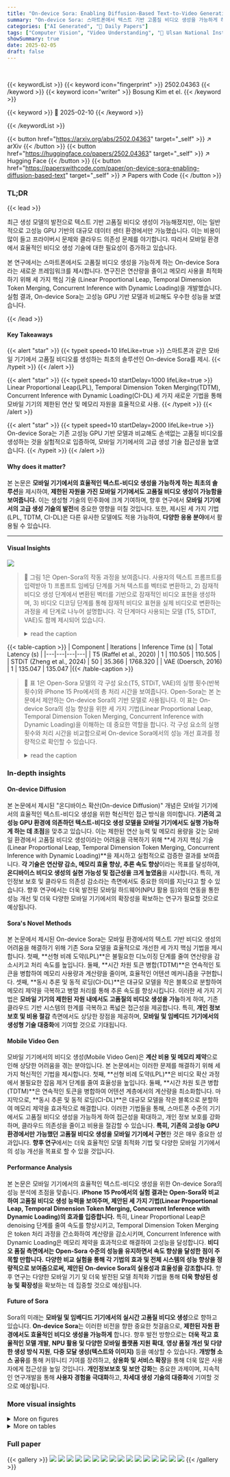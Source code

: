 ```yaml
---
title: "On-device Sora: Enabling Diffusion-Based Text-to-Video Generation for Mobile Devices"
summary: "On-device Sora: 스마트폰에서 텍스트 기반 고품질 비디오 생성을 가능하게 하는 혁신적인 기술!"
categories: ["AI Generated", "🤗 Daily Papers"]
tags: ["Computer Vision", "Video Understanding", "🏢 Ulsan National Institute of Science and Technology",]
showSummary: true
date: 2025-02-05
draft: false
---
```


<br>

{{< keywordList >}}
{{< keyword icon="fingerprint" >}} 2502.04363 {{< /keyword >}}
{{< keyword icon="writer" >}} Bosung Kim et el. {{< /keyword >}}
 
{{< keyword >}} 🤗 2025-02-10 {{< /keyword >}}
 
{{< /keywordList >}}

{{< button href="https://arxiv.org/abs/2502.04363" target="_self" >}}
↗ arXiv
{{< /button >}}
{{< button href="https://huggingface.co/papers/2502.04363" target="_self" >}}
↗ Hugging Face
{{< /button >}}
{{< button href="https://paperswithcode.com/paper/on-device-sora-enabling-diffusion-based-text" target="_self" >}}
↗ Papers with Code
{{< /button >}}




### TL;DR


{{< lead >}}

최근 생성 모델의 발전으로 텍스트 기반 고품질 비디오 생성이 가능해졌지만, 이는 일반적으로 고성능 GPU 기반의 대규모 데이터 센터 환경에서만 가능했습니다.  이는 비용이 많이 들고 프라이버시 문제와 클라우드 의존성 문제를 야기합니다. 따라서 모바일 환경에서 효율적인 비디오 생성 기술에 대한 필요성이 증가하고 있습니다.

본 연구에서는 스마트폰에서도 고품질 비디오 생성을 가능하게 하는 On-device Sora라는 새로운 프레임워크를 제시합니다.  연구진은 연산량을 줄이고 메모리 사용을 최적화하기 위해 세 가지 핵심 기술 (Linear Proportional Leap, Temporal Dimension Token Merging, Concurrent Inference with Dynamic Loading)을 개발했습니다.  실험 결과, On-device Sora는 고성능 GPU 기반 모델과 비교해도 우수한 성능을 보였습니다.

{{< /lead >}}


#### Key Takeaways

{{< alert "star" >}}
{{< typeit speed=10 lifeLike=true >}} 스마트폰과 같은 모바일 기기에서 고품질 비디오를 생성하는 최초의 솔루션인 On-device Sora를 제시. {{< /typeit >}}
{{< /alert >}}

{{< alert "star" >}}
{{< typeit speed=10 startDelay=1000 lifeLike=true >}} Linear Proportional Leap(LPL), Temporal Dimension Token Merging(TDTM), Concurrent Inference with Dynamic Loading(CI-DL) 세 가지 새로운 기법을 통해 모바일 기기의 제한된 연산 및 메모리 자원을 효율적으로 사용. {{< /typeit >}}
{{< /alert >}}

{{< alert "star" >}}
{{< typeit speed=10 startDelay=2000 lifeLike=true >}} On-device Sora는 기존 고성능 GPU 기반 모델과 비교해도 손색없는 고품질 비디오를 생성하는 것을 실험적으로 입증하여, 모바일 기기에서의 고급 생성 기술 접근성을 높였습니다.  {{< /typeit >}}
{{< /alert >}}

#### Why does it matter?
본 논문은 **모바일 기기에서의 효율적인 텍스트-비디오 생성을 가능하게 하는 최초의 솔루션**을 제시하여, **제한된 자원을 가진 모바일 기기에서도 고품질 비디오 생성이 가능함을 보여줍니다.** 이는 생성형 기술의 민주화에 크게 기여하며, 향후 연구에서 **모바일 기기에서의 고급 생성 기술의 발전**에 중요한 영향을 미칠 것입니다. 또한, 제시된 세 가지 기법 (LPL, TDTM, CI-DL)은 다른 유사한 모델에도 적용 가능하여, **다양한 응용 분야**에서 활용될 수 있습니다.

------
#### Visual Insights



![](https://arxiv.org/html/2502.04363/x3.png)

> 🔼 그림 1은 Open-Sora의 작동 과정을 보여줍니다. 사용자의 텍스트 프롬프트를 입력받아 1) 프롬프트 임베딩 단계를 거쳐 텍스트를 벡터로 변환하고, 2) 잠재적 비디오 생성 단계에서 변환된 벡터를 기반으로 잠재적인 비디오 표현을 생성하며, 3) 비디오 디코딩 단계를 통해 잠재적 비디오 표현을 실제 비디오로 변환하는 과정을 세 단계로 나누어 설명합니다. 각 단계마다 사용되는 모델 (T5, STDiT, VAE)도 함께 제시되어 있습니다.
> <details>
> <summary>read the caption</summary>
> Figure 1. Open-Sora (Zheng et al., 2024) generates realistic videos from the user prompt (text) through three stages: 1) prompt embedding, 2) latent video generation, and 3) video decoding.
> </details>





{{< table-caption >}}
| Component | Iterations | Inference Time (s) | Total Latency (s) |
|---|---|---|---| 
| T5 (Raffel et al., 2020) | 1 | 110.505 | 110.505 |
| STDiT (Zheng et al., 2024) | 50 | 35.366 | 1768.320 |
| VAE (Doersch, 2016) | 1 | 135.047 | 135.047 |{{< /table-caption >}}

> 🔼 표 1은 Open-Sora 모델의 각 구성 요소(T5, STDiT, VAE)의 실행 횟수(반복 횟수)와 iPhone 15 Pro에서의 총 처리 시간을 보여줍니다.  Open-Sora는 본 논문에서 제안하는 On-device Sora의 기반 모델로 사용됩니다. 이 표는 On-device Sora의 성능 향상을 위한 세 가지 기법(Linear Proportional Leap, Temporal Dimension Token Merging, Concurrent Inference with Dynamic Loading)을 이해하는 데 중요한 역할을 합니다. 각 구성 요소의 실행 횟수와 처리 시간을 비교함으로써 On-device Sora에서의 성능 개선 효과를 정량적으로 확인할 수 있습니다.
> <details>
> <summary>read the caption</summary>
> Table 1. The number of executions (iterations) of each model component (i.e., T5 (Raffel et al., 2020), STDiT (Zheng et al., 2024), and VAE (Doersch, 2016)) in Open-Sora (Zheng et al., 2024) and their total latencies on iPhone 15 Pro (Apple, 2023).
> </details>





### In-depth insights


#### On-device Diffusion
본 논문에서 제시된 "온디바이스 확산(On-device Diffusion)" 개념은 모바일 기기에서의 효율적인 텍스트-비디오 생성을 위한 혁신적인 접근 방식을 의미합니다. **기존의 고성능 GPU 환경에 의존하던 텍스트-비디오 생성 모델을 모바일 기기에서도 실행 가능하게 하는 데 초점**을 맞추고 있습니다.  이는 제한된 연산 능력 및 메모리 용량을 갖는 모바일 환경에서 고품질 비디오 생성이라는 어려움을 극복하기 위해 **세 가지 핵심 기술 (Linear Proportional Leap, Temporal Dimension Token Merging, Concurrent Inference with Dynamic Loading)**을 제시하고 실험적으로 검증한 결과를 보여줍니다.  **각 기술은 연산량 감소, 메모리 효율 향상, 추론 속도 향상**이라는 목표를 달성하여, **온디바이스 비디오 생성의 실현 가능성 및 접근성을 크게 높였음**을 시사합니다. 특히, 개인정보 보호 및 클라우드 의존성 감소라는 측면에서도 중요한 의미를 지닌다고 할 수 있습니다.  향후 연구에서는 더욱 발전된 모바일 하드웨어(NPU 활용 등)와의 연동을 통한 성능 개선 및 더욱 다양한 모바일 기기에서의 확장성을 확보하는 연구가 필요할 것으로 예상됩니다.

#### Sora's Novel Methods
본 논문에서 제시된 On-device Sora는 모바일 환경에서의 텍스트 기반 비디오 생성의 어려움을 해결하기 위해 기존 Sora 모델을 효율적으로 개선한 세 가지 핵심 기법을 제시합니다. 첫째, **선형 비례 도약(LPL)**은 불필요한 디노이징 단계를 줄여 연산량을 감소시키고 처리 속도를 높입니다.  둘째, **시간 차원 토큰 병합(TDTM)**은 연속적인 토큰을 병합하여 메모리 사용량과 계산량을 줄이며, 효율적인 어텐션 메커니즘을 구현합니다.  셋째, **동시 추론 및 동적 로딩(CI-DL)**은 대규모 모델을 작은 블록으로 분할하여 메모리 제약을 극복하고 병렬 처리를 통해 추론 속도를 향상시킵니다. 이러한 세 가지 기법은 **모바일 기기의 제한된 자원 내에서도 고품질의 비디오 생성을 가능**하게 하여, 기존 클라우드 기반 시스템의 한계를 극복하고 폭넓은 접근성을 제공합니다. 특히, **개인 정보 보호 및 비용 절감** 측면에서도 상당한 장점을 제공하며, **모바일 및 임베디드 기기에서의 생성형 기술 대중화**에 기여할 것으로 기대됩니다.

#### Mobile Video Gen
모바일 기기에서의 비디오 생성(Mobile Video Gen)은 **계산 비용 및 메모리 제약**으로 인해 상당한 어려움을 겪는 분야입니다.  본 논문에서는 이러한 문제를 해결하기 위해 세 가지 혁신적인 기법을 제시합니다.  첫째, **선형 비례 도약(LPL)**은 비디오 확산 과정에서 불필요한 잡음 제거 단계를 줄여 효율성을 높입니다. 둘째, **시간 차원 토큰 병합(TDTM)**은 연속적인 토큰을 병합하여 어텐션 계층에서의 계산량을 최소화합니다. 마지막으로, **동시 추론 및 동적 로딩(CI-DL)**은 대규모 모델을 작은 블록으로 분할하여 메모리 제약을 효과적으로 해결합니다. 이러한 기법들을 통해, 스마트폰 수준의 기기에서도 고품질 비디오 생성을 가능하게 하여 접근성을 확대하고, 개인 정보 보호를 강화하며, 클라우드 의존성을 줄이고 비용을 절감할 수 있습니다. **특히, 기존의 고성능 GPU 환경에서만 가능했던 고품질 비디오 생성을 모바일 기기에서 구현**한 것은 매우 중요한 성과입니다.  **향후 연구**에서는 더욱 효율적인 모델 최적화 기법 및 다양한 모바일 기기에서의 성능 개선을 목표로 할 수 있을 것입니다.

#### Performance Analysis
본 논문은 모바일 기기에서의 효율적인 텍스트-비디오 생성을 위한 On-device Sora의 성능 분석에 초점을 맞춥니다. **iPhone 15 Pro에서의 실험 결과는 Open-Sora와 비교하여 고품질 비디오 생성 능력을 보여주며, 제안된 세 가지 기법(Linear Proportional Leap, Temporal Dimension Token Merging, Concurrent Inference with Dynamic Loading)의 효과를 입증합니다.** 특히, Linear Proportional Leap은 denoising 단계를 줄여 속도를 향상시키고, Temporal Dimension Token Merging은 token 처리 과정을 간소화하여 계산량을 감소시키며, Concurrent Inference with Dynamic Loading은 메모리 제약을 효과적으로 해결하여 고성능을 달성합니다.  **비디오 품질 측면에서는 Open-Sora 수준의 성능을 유지하면서 속도 향상을 달성한 점이 주목할 만합니다.**  **다양한 비교 실험을 통해 각 기법의 효과 및 전체 시스템의 성능 향상을 정량적으로 보여줌으로써, 제안된 On-device Sora의 실용성과 효율성을 강조합니다.**  향후 연구는 다양한 모바일 기기 및 더욱 발전된 모델 최적화 기법을 통해  **더욱 향상된 성능 및 확장성**을 확보하는 데 집중할 것으로 예상됩니다.

#### Future of Sora
Sora의 미래는 **모바일 및 임베디드 기기에서의 실시간 고품질 비디오 생성**으로 향하고 있습니다.  **On-device Sora**는 이러한 비전을 향한 중요한 첫걸음으로,  **제한된 자원 환경에서도 효율적인 비디오 생성을 가능하게** 합니다.  향후 발전 방향으로는 **더욱 작고 효율적인 모델 개발**, **NPU 활용 및 다양한 모바일 플랫폼 지원 확대**, **영상 품질 개선 및 다양한 생성 방식 지원**, **다중 모달 생성(텍스트와 이미지)** 등을 예상할 수 있습니다.  **개방형 소스 공유**를 통해 커뮤니티 기여를 장려하고, **상용화 및 서비스 확장**을 통해 더욱 많은 사용자에게 접근성을 높일 것입니다.  **개인정보보호 및 보안 강화**는 중요한 과제이며, 지속적인 연구개발을 통해 **사용자 경험을 극대화**하고, **차세대 생성 기술의 대중화**에 기여할 것으로 예상됩니다.


### More visual insights

<details>
<summary>More on figures
</summary>


![](https://arxiv.org/html/2502.04363/x4.png)

> 🔼 그림 2는 On-device Sora가 모바일 기기에서 효율적인 텍스트-비디오 생성을 가능하게 하는 세 가지 핵심 기법을 보여줍니다. 1) 선형 비례 도약(Linear Proportional Leap): 비디오 확산에서 과도한 잡음 제거 단계를 줄여 처리 속도를 높입니다. 2) 시간 차원 토큰 병합(Temporal Dimension Token Merging): 시간적으로 연속된 토큰을 병합하여 어텐션 계층에서의 계산량을 줄입니다. 3) 동시 추론 및 동적 로딩(Concurrent Inference with Dynamic Loading): 대용량 모델을 작은 블록으로 분할하여 메모리에 동시에 로딩하고 추론함으로써 제한된 메모리 용량 문제를 해결합니다. 이 그림은 On-device Sora의 작동 원리를 시각적으로 보여주는 개념도입니다.
> <details>
> <summary>read the caption</summary>
> Figure 2. On-device Sora enables efficient text-to-video generation directly on the device by employing three key approaches: 1) Linear Proportional Leap, 2) Temporal Dimension Token Merging, and 3) Concurrent Inference with Dynamic Loading.
> </details>



![](https://arxiv.org/html/2502.04363/x6.png)

> 🔼 그림 3은 Open-Sora 모델의 크기를 보여줍니다. T5(Raffel et al., 2020)는 18GB, STDiT(Zheng et al., 2024)는 4.5GB, VAE(Doersch, 2016)는 0.82GB입니다. 이는 iPhone 15 Pro(Apple, 2023)의 사용 가능한 메모리 용량인 3.3GB를 초과하는 크기입니다.  즉, Open-Sora 모델은 모바일 기기의 메모리 용량을 초과하여, 모바일 기기에서 직접 실행하는 데 어려움이 있음을 시각적으로 보여줍니다.
> <details>
> <summary>read the caption</summary>
> Figure 3. The size of Open-Sora models: T5 (Raffel et al., 2020) (18.00 GB), STDiT (Zheng et al., 2024) (4.50 GB), and VAE (Doersch, 2016) (0.82 GB), which exceeds the available memory capacity of iPhone 15 Pro (Apple, 2023) (3.3 GB).
> </details>



![](https://arxiv.org/html/2502.04363/x7.png)

> 🔼 그림 4는 K=30, n=15일 때의 궤적과 잠재적 시각화를 추상적으로 나타낸 그림입니다. (a)는 Liu et al.(2022)의 Rectified Flow를 사용하여 전체 30단계의 디노이징 과정을 거쳐 완전한 데이터를 생성하는 과정을 보여줍니다. (b)는 Liu et al.(2022)의 Rectified Flow를 사용하여 Linear Proportional Leap을 적용하지 않고 16단계의 디노이징 과정을 거쳤을 때, 큰 단계 크기(dtk)로 인해 분산이 커져 저품질의 데이터가 생성되는 것을 보여줍니다. (c)는 Linear Proportional Leap을 적용하여 16단계의 디노이징 과정을 거쳤을 때, (a)와 거의 동등한 데이터를 생성하는 것을 보여줍니다.  즉, Linear Proportional Leap이 효율적인 디노이징을 가능하게 함을 시각적으로 보여주는 그림입니다.
> <details>
> <summary>read the caption</summary>
> Figure 4. An abstracted illustration of trajectories and latent visualizations for K=30𝐾30K=30italic_K = 30 and n=15𝑛15n=15italic_n = 15: (a) Rectified Flow (Liu et al., 2022) with full k=30𝑘30k=30italic_k = 30 denoising steps, generating intact and complete data, (b) Rectified Flow (Liu et al., 2022) with n+1=16𝑛116n+1=16italic_n + 1 = 16 denoising steps without applying Linear Proportional Leap, resulting in low-quality data generation from variance with high step sizes (d⁢tk𝑑subscript𝑡𝑘dt_{k}italic_d italic_t start_POSTSUBSCRIPT italic_k end_POSTSUBSCRIPT), and (c) Linear Proportional Leap with n+1=15+1𝑛1151n+1=15+1italic_n + 1 = 15 + 1 denoising steps, producing data nearly equivalent to (a).
> </details>



![](https://arxiv.org/html/2502.04363/x8.png)

> 🔼 그림 5는 Open-Sora의 핵심 구성 요소인 STDiT 모델에서 추출한 두 연속적인 드리프트 벡터(v(Pn, tn)과 v(Pn-1, tn-1)) 사이의 코사인 유사도를 보여줍니다.  각 드리프트 벡터는 video generation 과정에서 특정 시간(tn 또는 tn-1)에 대한 video frame의 변화량을 나타냅니다.  그래프는 반복 횟수(denoising step)가 증가함에 따라 드리프트 벡터 간의 유사도가 어떻게 변하는지 보여줍니다.  빨간색 선(30 steps)과 파란색 선(50 steps)은 각각 30번과 50번의 denoising step을 거쳤을 때의 결과를 나타냅니다.  이 그래프를 통해, denoising step이 진행됨에 따라 드리프트 벡터 간의 유사도가 1에 가까워지는 것을 확인할 수 있으며, 이는 후반부의 드리프트 벡터들이 거의 선형적인 경향을 보임을 시사합니다. 이러한 선형적인 경향은 Linear Proportional Leap (LPL) 기법의 효율성을 뒷받침하는 근거가 됩니다. LPL은 이 선형적인 경향을 이용하여 video generation 과정의 denoising step을 줄임으로써 효율성을 높입니다.
> <details>
> <summary>read the caption</summary>
> Figure 5. An example of cosine similarities between two consecutive drifts estimated from STDiT (Zheng et al., 2024), i.e., 𝒗⁢(Pn,tn)𝒗subscript𝑃𝑛subscript𝑡𝑛\boldsymbol{v}(P_{n},t_{n})bold_italic_v ( italic_P start_POSTSUBSCRIPT italic_n end_POSTSUBSCRIPT , italic_t start_POSTSUBSCRIPT italic_n end_POSTSUBSCRIPT ) and 𝒗⁢(Pn−1,tn−1)𝒗subscript𝑃𝑛1subscript𝑡𝑛1\boldsymbol{v}(P_{n-1},t_{n-1})bold_italic_v ( italic_P start_POSTSUBSCRIPT italic_n - 1 end_POSTSUBSCRIPT , italic_t start_POSTSUBSCRIPT italic_n - 1 end_POSTSUBSCRIPT ) for 30 (red) and 50 steps (blue).
> </details>



![](https://arxiv.org/html/2502.04363/x9.png)

> 🔼 그림 6은 STDiT(Zheng et al., 2024)의 어텐션 레이어에서 시간적 차원을 따라 두 개의 연속된 토큰을 병합하고, 처리 후에 다시 분리하는 과정을 보여줍니다. 이를 통해 토큰의 크기는 절반으로 줄이고, 계산 복잡도는 최대 4분의 1까지 줄일 수 있습니다.  구체적으로는, 연속된 프레임들을 하나의 토큰으로 합쳐서 처리량을 줄이고, 이후 다시 원래대로 분리하여 시간적 정보를 유지합니다. 이 방법은 메모리 사용량을 줄이고, 속도를 향상시키는 효과가 있습니다.
> <details>
> <summary>read the caption</summary>
> Figure 6. In attention layers of STDiT (Zheng et al., 2024), two consecutive tokens are merged along the temporal dimension and subsequently unmerged after processing, reducing the token size by half and the computational complexity up to a quarter.
> </details>



![](https://arxiv.org/html/2502.04363/x10.png)

> 🔼 그림 7은 Temporal Dimension Token Merging (TDTM) 기법을 설명하는 그림입니다. TDTM은 비디오 프레임들을 시계열적으로 묶어 토큰의 크기를 줄이는 기법입니다. 그림에서는 연속적인 두 프레임의 토큰을 평균내어 하나의 토큰으로 합치는 과정(Merge)과, attention 연산 후 다시 원래의 크기로 되돌리는 과정(Unmerge)을 보여줍니다. 이를 통해 attention 연산에 필요한 계산량을 줄여 처리 속도를 높입니다.
> <details>
> <summary>read the caption</summary>
> Figure 7. An illustration of the token merging and unmerging process over the temporal dimension.
> </details>



![](https://arxiv.org/html/2502.04363/x11.png)

> 🔼 그림 8은 모델 블록 로딩 및 추론 과정을 보여줍니다. (a)는 순차적 로딩 및 추론 방식으로, GPU가 각 블록을 로딩할 때까지 대기하며, 로딩이 완료된 후에야 실행을 시작합니다. 이로 인해 모델 추론의 전체 지연 시간이 크게 증가합니다. (b)는 제안된 병렬 처리 방식으로, CPU는 (i+1)번째 블록을 로딩하는 동안 GPU는 i번째 블록의 추론을 동시에 수행합니다. 이를 통해 CPU 및 GPU의 병렬 처리를 최대화하여 모델 추론의 지연 시간을 단축합니다.  각 블록의 로딩 및 추론 주기는 빨간색(로딩)과 검은색(추론) 상자로 표시되어 있습니다.
> <details>
> <summary>read the caption</summary>
> Figure 8. The block loading and inference cycles for (a) sequential loading and inference, and (b) concurrent inference.
> </details>



![](https://arxiv.org/html/2502.04363/x12.png)

> 🔼 그림 9는 본 논문에서 제안하는 On-device Sora와 기존의 Open-Sora (Zheng et al., 2024)를 사용하여 생성한 비디오의 예시를 보여줍니다. 두 모델 모두 '말라붙은 낙엽이 숲에서 타오르는 모습' 과 '여우원숭이 클로즈업' 이라는 두 가지 텍스트 프롬프트를 사용하여 68프레임, 256x256 해상도의 비디오를 생성했습니다. 이 그림은 On-device Sora가 다양한 시각적 콘텐츠를 생성할 수 있는 능력을 보여주는 시각적 증거로 사용됩니다.  On-device Sora가 생성한 비디오는 Open-Sora와 비교하여 비슷한 수준의 화질을 유지하면서도 모바일 기기에서 효율적으로 비디오를 생성할 수 있음을 시각적으로 보여줍니다.
> <details>
> <summary>read the caption</summary>
> Figure 9. Example videos generated by On-device Sora and Open-Sora (Zheng et al., 2024) (68 frames, 256×256 resolution).
> </details>



![](https://arxiv.org/html/2502.04363/x13.png)

> 🔼 그림 10은 동시 추론과 함께 동적 로딩이 적용된 경우의 블록 로딩 및 추론 주기를 보여줍니다. 동적 로딩은 사용 가능한 메모리에 따라 모델 블록의 하위 집합을 메모리에 유지하는 동시에, CPU는 (i+1)번째 블록을 로딩하는 동안 GPU는 i번째 블록을 동시에 실행하는 동시 추론을 사용합니다. 이를 통해 블록 로딩 시간과 추론 시간의 겹침이 발생하여 전반적인 추론 지연 시간이 단축됩니다. 그림에서 빨간색 상자는 로딩 주기를 나타내고, 검은색 상자는 추론 주기를 나타냅니다. 동시 추론을 사용하면 GPU가 거의 유휴 상태가 되지 않고 블록 로딩 및 추론이 병렬로 수행됩니다. 이는 순차 로딩 및 추론에 비해 전체 추론 속도를 향상시킵니다. 동적 로딩은 CPU 및 GPU 사용률을 최적화하여 3.3GB의 제한된 메모리를 효율적으로 관리합니다.
> <details>
> <summary>read the caption</summary>
> Figure 10. The block loading and inference cycle for Dynamic Loading applied with Concurrent Inference.
> </details>



![](https://arxiv.org/html/2502.04363/x14.png)

> 🔼 그림 11은 본 논문에서 제안된 On-device Sora와 Open-Sora (Zheng et al., 2024)를 사용하여 생성된 비디오를 VBench (Huang et al., 2024)를 이용하여 평가한 결과를 시각적으로 비교한 것입니다.  다양한 범주의 비디오(동물, 건축물, 음식, 사람, 라이프 스타일, 식물, 풍경, 차량)에 대해 On-device Sora와 Open-Sora가 생성한 비디오의 시각적 품질을 비교 분석하여, 각 비디오의 시간적 일관성, 배경 일관성, 깜박임, 움직임 부드러움, 역동성, 미적 품질, 영상 품질 등의 여러 요소를 평가한 결과를 보여줍니다. 이를 통해 On-device Sora의 성능과 Open-Sora와의 차이점을 명확하게 보여줍니다.
> <details>
> <summary>read the caption</summary>
> Figure 11. A visual comparison of videos generated by On-device Sora and Open-Sora (Zheng et al., 2024), evaluated using VBench (Huang et al., 2024).
> </details>



![](https://arxiv.org/html/2502.04363/x15.png)

> 🔼 그림 12는 본 논문의 4장에서 제안된 선형 비례 도약(LPL) 기법의 다양한 설정(표 3 참조)을 적용하여 생성된 비디오의 스냅샷을 보여줍니다. 각 비디오는 68프레임으로 구성되며, 해상도는 256x256 픽셀입니다. 그림은 LPL 설정에 따른 비디오의 시각적 차이를 보여주기 위한 예시로, 서로 다른 LPL 설정에서 생성된 비디오가 유사한 의미를 유지하면서도, 선형 비례 도약의 효과를 통해 생성 시간이 단축되는 것을 보여줍니다.
> <details>
> <summary>read the caption</summary>
> Figure 12. The snapshots of videos (68 frames, 256×256 resolution) applied with various LPL settings (Table 3).
> </details>



</details>




<details>
<summary>More on tables
</summary>


{{< table-caption >}}
| Iterations |
|---|---|{{< /table-caption >}}
> 🔼 표 2는 On-device Sora와 Open-Sora의 비디오 생성 성능을 비교 분석한 결과를 보여줍니다. VBench (Huang et al., 2024) 벤치마크를 사용하여 동물, 건축물, 음식, 인물, 생활 방식, 식물, 풍경, 차량 등 8가지 카테고리의 68프레임, 256x256 해상도 비디오에 대해 시간적 일관성, 배경 일관성, 깜빡임, 움직임 부드러움, 역동성, 미적 이미지 품질, 이미지 품질 등 다양한 지표로 평가하였습니다. 각 지표의 점수는 0에서 1 사이의 값으로 나타내며, 1에 가까울수록 성능이 우수함을 의미합니다. 이 표를 통해 On-device Sora가 Open-Sora와 비슷한 수준의 비디오 품질을 제공하면서도, 특히 역동성 측면에서 더 나은 성능을 보이는 것을 확인할 수 있습니다.
> <details>
> <summary>read the caption</summary>
> Table 2. The VBench (Huang et al., 2024) evaluation by category: On-device Sora vs. Open-Sora (Zheng et al., 2024) (68 frames, 256×256 resolution).
> </details>

{{< table-caption >}}
| Inference Time (s) |
|---|---|{{< /table-caption >}}
> 🔼 표 3은 Linear Proportional Leap (LPL)의 설정을 다르게 했을 때, 생성된 비디오의 화질과 속도 향상 정도를 보여줍니다.  LPL 설정은 전체 30단계의 denoising 과정 중 LPL을 적용한 단계의 수를 백분율(%)로 나타냅니다.  (예: 16/30 (53%)는 30단계 중 16단계에 LPL을 적용했다는 의미).  표에는 SSIM, FVD와 같은 비디오 화질 평가 지표와 함께, 각 LPL 설정에서  Open-Sora 대비 속도 향상 배수(Speedup)가 제시되어 있습니다.  Dynamic LPL 설정은 비디오 생성 과정 중 실시간으로 LPL 적용 여부를 결정하는 방식을 의미합니다.
> <details>
> <summary>read the caption</summary>
> Table 3. The video quality and generation speedup under different settings of LPL (Linear Proportional Leap).
> </details>

{{< table-caption >}}
| Total Latency (s) |
|---|---|{{< /table-caption >}}
> 🔼 표 4는 TDTM(Temporal Dimension Token Merging)에서 토큰 병합 단계를 다르게 했을 때 비디오 품질과 속도 향상을 보여줍니다.  다양한 병합 단계(전체 30단계 중 일부 단계만 병합)에서 생성된 비디오의 품질을 SSIM, FVD, VBench 세 가지 지표로 평가하고, 병합 단계가 증가함에 따라 속도 향상이 어떻게 달라지는지 보여줍니다.  각 지표의 평균 점수와 속도 향상 배수를 제시하며, 비디오 품질과 속도 향상 간의 상관관계를 분석합니다.
> <details>
> <summary>read the caption</summary>
> Table 4. The video quality and speedup under different merging steps of TDTM (Temporal Dimension Token Merging).
> </details>

{{< table-caption >}}
| Category | Method | Temporal Quality ↑ | Temporal Quality ↑ | Temporal Quality ↑ | Temporal Quality ↑ | Temporal Quality ↑ | Frame-Wise Quality ↑ | Frame-Wise Quality ↑ |
|---|---|---|---|---|---|---|---|---|
| Animal | Open-Sora | 0.97 | 0.98 | 0.99 | 0.99 | 0.15 | 0.51 | 0.56 |
|  | On-device Sora | 0.95 | 0.97 | 0.99 | 0.99 | 0.28 | 0.48 | 0.55 |
| Architecture | Open-Sora | 0.99 | 0.98 | 0.99 | 0.99 | 0.05 | 0.53 | 0.60 |
|  | On-device Sora | 0.98 | 0.98 | 0.99 | 0.99 | 0.12 | 0.49 | 0.56 |
| Food | Open-Sora | 0.97 | 0.97 | 0.99 | 0.99 | 0.26 | 0.52 | 0.60 |
|  | On-device Sora | 0.95 | 0.97 | 0.99 | 0.99 | 0.38 | 0.48 | 0.53 |
| Human | Open-Sora | 0.96 | 0.97 | 0.99 | 0.99 | 0.38 | 0.48 | 0.57 |
|  | On-device Sora | 0.96 | 0.96 | 0.99 | 0.99 | 0.43 | 0.48 | 0.55 |
| Lifestyle | Open-Sora | 0.97 | 0.97 | 0.99 | 0.99 | 0.23 | 0.45 | 0.56 |
|  | On-device Sora | 0.96 | 0.97 | 0.99 | 0.99 | 0.25 | 0.45 | 0.53 |
| Plant | Open-Sora | 0.98 | 0.98 | 0.99 | 0.99 | 0.15 | 0.50 | 0.58 |
|  | On-device Sora | 0.97 | 0.98 | 0.99 | 0.99 | 0.16 | 0.46 | 0.55 |
| Scenery | Open-Sora | 0.98 | 0.98 | 0.99 | 0.99 | 0.10 | 0.50 | 0.50 |
|  | On-device Sora | 0.97 | 0.98 | 0.99 | 0.99 | 0.17 | 0.48 | 0.47 |
| Vehicles | Open-Sora | 0.97 | 0.97 | 0.99 | 0.99 | 0.37 | 0.48 | 0.54 |
|  | On-device Sora | 0.94 | 0.96 | 0.98 | 0.99 | 0.44 | 0.47 | 0.49 |{{< /table-caption >}}
> 🔼 표 5는 세 가지 제안된 방법(LPL, TDTM, CI-DL)을 개별적으로 적용했을 때와 세 가지 방법을 모두 결합했을 때(모두)의 비디오 생성 지연 시간(초)을 보여줍니다.  LPL은 15번째 디노이징 단계에서 활성화되었고, TDTM은 모든 단계에 적용되었습니다. 세 번의 독립적인 실험 결과의 평균값을 보고합니다. STDiT와 Total은 지연 시간이 STDiT에 대해서만 측정되었는지, 아니면 T5와 VAE를 포함한 전체 비디오 생성 과정에 대해서 측정되었는지 여부를 나타냅니다.
> <details>
> <summary>read the caption</summary>
> Table 5. Ablation study on video generation latency (s). ‘All’ denotes the combined application of LPL, TDTM, and CI-DL.
> </details>

</details>




### Full paper

{{< gallery >}}
<img src="paper_images/1.png" class="grid-w50 md:grid-w33 xl:grid-w25" />
<img src="paper_images/2.png" class="grid-w50 md:grid-w33 xl:grid-w25" />
<img src="paper_images/3.png" class="grid-w50 md:grid-w33 xl:grid-w25" />
<img src="paper_images/4.png" class="grid-w50 md:grid-w33 xl:grid-w25" />
<img src="paper_images/5.png" class="grid-w50 md:grid-w33 xl:grid-w25" />
<img src="paper_images/6.png" class="grid-w50 md:grid-w33 xl:grid-w25" />
<img src="paper_images/7.png" class="grid-w50 md:grid-w33 xl:grid-w25" />
<img src="paper_images/8.png" class="grid-w50 md:grid-w33 xl:grid-w25" />
<img src="paper_images/9.png" class="grid-w50 md:grid-w33 xl:grid-w25" />
<img src="paper_images/10.png" class="grid-w50 md:grid-w33 xl:grid-w25" />
<img src="paper_images/11.png" class="grid-w50 md:grid-w33 xl:grid-w25" />
<img src="paper_images/12.png" class="grid-w50 md:grid-w33 xl:grid-w25" />
<img src="paper_images/13.png" class="grid-w50 md:grid-w33 xl:grid-w25" />
<img src="paper_images/14.png" class="grid-w50 md:grid-w33 xl:grid-w25" />
<img src="paper_images/15.png" class="grid-w50 md:grid-w33 xl:grid-w25" />
<img src="paper_images/16.png" class="grid-w50 md:grid-w33 xl:grid-w25" />
{{< /gallery >}}
